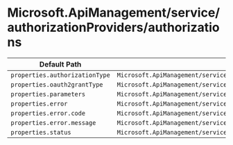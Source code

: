 # Microsoft.ApiManagement/service/authorizationProviders/authorizations

| Default Path | Alias |
|---|---|
| `properties.authorizationType` | `Microsoft.ApiManagement/service/authorizationProviders/authorizations/authorizationType` |
| `properties.oauth2grantType` | `Microsoft.ApiManagement/service/authorizationProviders/authorizations/oauth2grantType` |
| `properties.parameters` | `Microsoft.ApiManagement/service/authorizationProviders/authorizations/parameters` |
| `properties.error` | `Microsoft.ApiManagement/service/authorizationProviders/authorizations/error` |
| `properties.error.code` | `Microsoft.ApiManagement/service/authorizationProviders/authorizations/error.code` |
| `properties.error.message` | `Microsoft.ApiManagement/service/authorizationProviders/authorizations/error.message` |
| `properties.status` | `Microsoft.ApiManagement/service/authorizationProviders/authorizations/status` |

